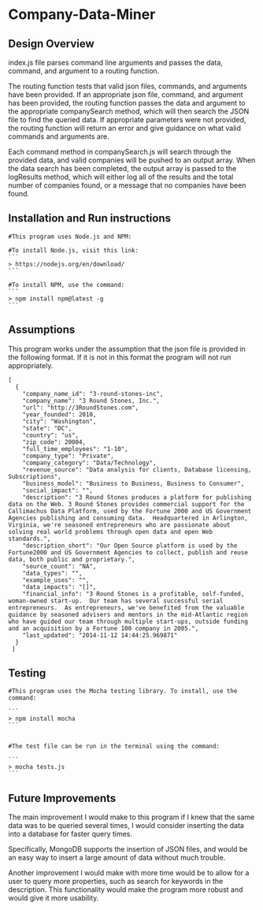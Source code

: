 # Company-Data-Miner

## Design Overview

index.js file parses command line arguments and passes the data, command, and argument to a routing function.

The routing function tests that valid json files, commands, and arguments have been provided. If an appropriate json file, command, and argument has been provided, the routing function passes the data and argument to the appropriate companySearch method, which will then search the JSON file to find the queried data. If appropriate parameters were not provided, the routing function will return an error and give guidance on what valid commands and arguments are.

Each command method in companySearch.js will search through the provided data, and valid companies will be pushed to an output array. When the data search has been completed, the output array is passed to the logResults method, which will either log all of the results and the total number of companies found, or a message that no companies have been found.

## Installation and Run instructions

	#This program uses Node.js and NPM:

	#To install Node.js, visit this link:
	```
	> https://nodejs.org/en/download/
	```

	#To install NPM, use the command:
	```
	> npm install npm@latest -g
	```

## Assumptions

This program works under the assumption that the json file is provided in the following format. If it is not in this format the program will not run appropriately. 

```javscript
[
  {
    "company_name_id": "3-round-stones-inc",
    "company_name": "3 Round Stones, Inc.",
    "url": "http://3RoundStones.com",
    "year_founded": 2010,
    "city": "Washington",
    "state": "DC",
    "country": "us",
    "zip_code": 20004,
    "full_time_employees": "1-10",
    "company_type": "Private",
    "company_category": "Data/Technology",
    "revenue_source": "Data analysis for clients, Database licensing, Subscriptions",
    "business_model": "Business to Business, Business to Consumer",
    "social_impact": "",
    "description": "3 Round Stones produces a platform for publishing data on the Web. 3 Round Stones provides commercial support for the Callimachus Data Platform, used by the Fortune 2000 and US Government Agencies publishing and consuming data.  Headquartered in Arlington, Virginia, we're seasoned entrepreneurs who are passionate about solving real world problems through open data and open Web standards.",
    "description_short": "Our Open Source platform is used by the Fortune2000 and US Government Agencies to collect, publish and reuse data, both public and proprietary.",
    "source_count": "NA",
    "data_types": "",
    "example_uses": "",
    "data_impacts": "[]",
    "financial_info": "3 Round Stones is a profitable, self-funded, woman-owned start-up.  Our team has several successful serial entrepreneurs.  As entrepreneurs, we've benefited from the valuable guidance by seasoned advisers and mentors in the mid-Atlantic region who have guided our team through multiple start-ups, outside funding and an acquisition by a Fortune 100 company in 2005.",
    "last_updated": "2014-11-12 14:44:25.969871"
  }
 ]
```

## Testing
	
	#This program uses the Mocha testing library. To install, use the command:

	```
	> npm install mocha
	```


	#The test file can be run in the terminal using the command:

	```
	> mocha tests.js
	```

## Future Improvements

The main improvement I would make to this program if I knew that the same data was to be queried several times, I would consider inserting the data into a database for faster query times.

Specifically, MongoDB supports the insertion of JSON files, and would be an easy way to insert a large amount of data without much trouble.

Another improvement I would make with more time would be to allow for a user to query more properties, such as search for keywords in the description. This functionality would make the program more robust and would give it more usability.



